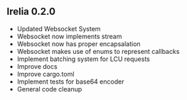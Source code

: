 ## Irelia 0.2.0

- Updated Websocket System
- Websocket now implements stream
- Websocket now has proper encapsalation
- Websocket makes use of enums to represent callbacks
- Implement batching system for LCU requests
- Improve docs
- Improve cargo.toml
- Implement tests for base64 encoder
- General code cleanup
